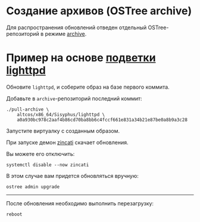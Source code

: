 # Создание архивов (OSTree archive)

Для распространения обновлений отведен отдельный OSTree-репозиторий в режиме [archive](https://ostree.readthedocs.io/en/stable/manual/formats).

# Пример на основе [подветки lighttpd](create_substream.md)
Обновите `lighttpd`, и соберите образ на базе первого коммита.

Добавьте в `archive`-репозиторий последний коммит: 
```shell
./pull-archive \
    altcos/x86_64/Sisyphus/lighttpd \
    a0a930bc978c2aaf4b86cd70ba8bb6c4fccf661e831a34b21e87be0a8b9a3c28
```

Запустите виртуалку с созданным образом.

При запуске демон [zincati](https://coreos.github.io/zincati) скачает обновления.

Вы можете его отключить:
```shell
systemctl disable --now zincati
```

В этом случае вам придется обновляться вручную:
```shell
ostree admin upgrade
```

---
После обновления необходимо выполнить перезагрузку:
```shell
reboot
```

